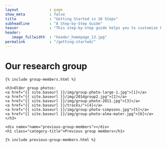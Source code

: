 ```yaml
---
layout              : page
show_meta           : false
title               : "Getting Started in 10 Steps"
subheadline         : "A Step-by-Step Guide"
teaser              : "This step-by-step guide helps you to customize Feeling Responsive to your needs."
header:
   image_fullwidth  : "header_homepage_13.jpg"
permalink           : "/getting-started/"
---
```

<div class="people">
<div class="jumbotron">

<h1>Our research group</h1>

</div>

	{% include group-members.html %}
	
	<h3>Older group photos:
	<a href="{{ site.baseurl }}/img/group-photo-large-1.jpg">[1]</a>
	<a href="{{ site.baseurl }}/img/2014group2.jpg">[2]</a>
	<a href="{{ site.baseurl }}/img/group-photo-2011.jpg">[3]</a> 
	<a href="{{ site.baseurl }}/tracks/">[4]</a>
	<a href="{{ site.baseurl }}/img/group-photo-simpsons.jpg">[5]</a> 
	<a href="{{ site.baseurl }}/img/group-photo-alma-mater.jpg">[6]</a></h3>

	<div name="name="previous-group-members"></div>	
	<h1 class="category-title">Previous group members</h1>
	
	{% include previous-group-members.html %}

</div>
